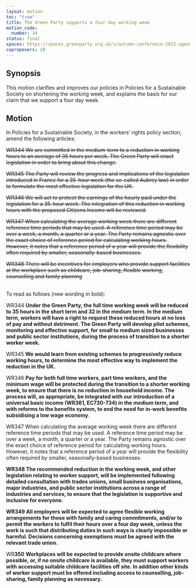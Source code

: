 ```yaml
---
layout: motion
toc: "true"
title: The Green Party supports a four day working week
motion_code:
  number: 34
status: final
spaces: https://spaces.greenparty.org.uk/s/autumn-conference-2023-agenda-forum/post/post/view?id=11146
coproposers: 28
---
```

## Synopsis

This motion clarifies and improves our policies in Policies for a Sustainable Society on shortening the working week, and explains the basis for our claim that we support a four day week.

## Motion

In Policies for a Sustainable Society, in the workers’ rights policy section, amend the following articles:

~~WR344 We are committed in the medium-term to a reduction in working hours to an average of 35 hours per week. The Green Party will enact legislation in order to bring about this change.~~

~~WR345 The Party will review the progress and implications of the legislation introduced in France for a 35-hour week (the so-called Aubrey law) in order to formulate the most effective legislation for the UK.~~

~~WR346 We will act to protect the earnings of the hourly paid under the legislation for a 35-hour week. The integration of this reduction in working hours with the proposed Citizens Income will be reviewed.~~

~~WR347 When calculating the average working week there are different reference time periods that may be used. A reference time period may be over a week, a month, a quarter or a year. The Party remains agnostic over the exact choice of reference period for calculating working hours. However, it notes that a reference period of a year will provide the flexibility often required by smaller, seasonally-based businesses.~~

~~WR348 There will be incentives for employers who provide support facilities at the workplace such as childcare, job-sharing, flexible working, counselling and family planning~~

\
To read as follows (new wording in bold):

WR344 **Under the Green Party, the full time working week will be reduced to 35 hours in the short term and 32 in the medium term. In the medium term, workers will have a right to request these reduced hours at no loss of pay and without detriment. The Green Party will develop pilot schemes, monitoring and effective support, for small to medium sized businesses and public sector institutions, during the process of transition to a shorter worker week.**

WR345 **We would learn from existing schemes to progressively reduce working hours, to determine the most effective way to implement the reduction in the UK.**

WR346 **Pay for both full time workers, part time workers, and the minimum wage will be protected during the transition to a shorter working week, to ensure that there is no reduction in household income. The process will, as appropriate, be integrated with our introduction of a universal basic income (WR361, EC730-734) in the medium term, and with reforms to the benefits system, to end the need for in-work benefits subsidising a low wage economy**.

WR347 When calculating the average working week there are different reference time periods that may be used. A reference time period may be over a week, a month, a quarter or a year. The Party remains agnostic over the exact choice of reference period for calculating working hours. However, it notes that a reference period of a year will provide the flexibility often required by smaller, seasonally-based businesses.

**WR348 The recommended reduction in the working week, and other legislation relating to worker support, will be implemented following detailed consultation with trades unions, small business organisations, major industries, and public sector institutions across a range of industries and services, to ensure that the legislation is supportive and inclusive for everyone.**

**WR349 All employers will be expected to agree flexible working arrangements for those with family and caring commitments, and/or to permit the workers to fulfil their hours over a four day week, unless the work is such that distributing duties in such ways is clearly impossible or harmful. Decisions concerning exemptions must be agreed with the relevant trade union.**

WR**350** **Workplaces will be expected to provide onsite childcare where possible, or, if no onsite childcare is available, they must support workers with accessing suitable childcare facilities off site. In addition other kinds of worker support must be offered including access to counselling, job-sharing, family planning as necessary.**